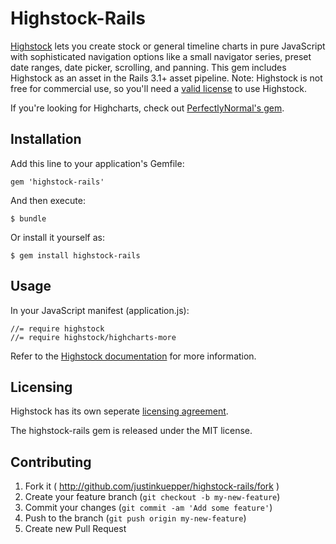 # Highstock-Rails

[Highstock](http://www.highcharts.com/products/highstock) lets you create stock or general timeline charts in pure JavaScript with sophisticated navigation options like a small navigator series, preset date ranges, date picker, scrolling, and panning. This gem includes Highstock as an asset in the Rails 3.1+ asset pipeline. Note: Highstock is not free for commercial use, so you'll need a [valid license](http://shop.highsoft.com/highstock.html) to use Highstock.

If you're looking for Highcharts, check out [PerfectlyNormal's gem](https://github.com/PerfectlyNormal/highcharts-rails/).

## Installation

Add this line to your application's Gemfile:

    gem 'highstock-rails'

And then execute:

    $ bundle

Or install it yourself as:

    $ gem install highstock-rails

## Usage

In your JavaScript manifest (application.js):

	//= require highstock
	//= require highstock/highcharts-more

Refer to the [Highstock documentation](http://api.highcharts.com/highstock) for more information.

## Licensing

Highstock has its own seperate [licensing agreement](http://shop.highsoft.com/highstock.html).

The highstock-rails gem is released under the MIT license.

## Contributing

1. Fork it ( http://github.com/justinkuepper/highstock-rails/fork )
2. Create your feature branch (`git checkout -b my-new-feature`)
3. Commit your changes (`git commit -am 'Add some feature'`)
4. Push to the branch (`git push origin my-new-feature`)
5. Create new Pull Request
